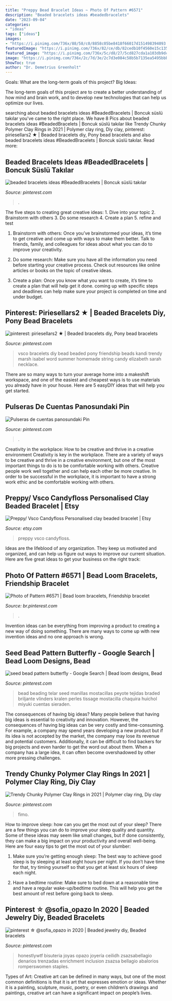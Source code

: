 ```yaml
---
title: "Preppy Bead Bracelet Ideas ~ Photo Of Pattern #6571"
description: "Beaded bracelets ideas #beadedbracelets"
date: "2023-09-04"
categories:
- "ideas"
tags: ["ideas"]
images:
- "https://i.pinimg.com/736x/88/58/c0/8858c05be8418f66017d151498394093.jpg"
featuredImage: "https://i.pinimg.com/736x/82/ce/db/82cedb10f4560e15c135a127bac229b0--photos-of.jpg"
featured_image: "https://i.pinimg.com/736x/5c/d8/27/5cd827cda1a103db9dcb39aa751da725.jpg"
image: "https://i.pinimg.com/736x/2c/7d/3e/2c7d3e084c58b5b7135ea5495bbbfebb.jpg"
ShowToc: true
author: "Dr. Demetrius Greenholt"
---
```



Goals: What are the long-term goals of this project?
Big Ideas: 

The long-term goals of this project are to create a better understanding of how mind and brain work, and to develop new technologies that can help us optimize our lives.

	

		
searching about beaded bracelets ideas #BeadedBracelets | Boncuk süslü takılar you've came to the right place. We have 8 Pics about beaded bracelets ideas #BeadedBracelets | Boncuk süslü takılar like Trendy Chunky Polymer Clay Rings in 2021 | Polymer clay ring, Diy clay, pinterest: piriesellars2 ★ | Beaded bracelets diy, Pony bead bracelets and also beaded bracelets ideas #BeadedBracelets | Boncuk süslü takılar. Read more:
		
    
## Beaded Bracelets Ideas #BeadedBracelets | Boncuk Süslü Takılar

<img loading=lazy src="https://i.pinimg.com/736x/5c/d8/27/5cd827cda1a103db9dcb39aa751da725.jpg" onerror="this.onerror=null;this.src='https://tse3.mm.bing.net/th?id=OIP.Hfqkx3gYP8f4dJF7e7DHhwHaNI&amp;pid=15.1';" alt="beaded bracelets ideas #BeadedBracelets | Boncuk süslü takılar">

_Source: pinterest.com_

>. 

	

The five steps to creating great creative ideas: 1. Dive into your topic 2. Brainstorm with others 3. Do some research 4. Create a plan 5. refine and test
1. Brainstorm with others: Once you’ve brainstormed your ideas, it’s time to get creative and come up with ways to make them better. Talk to friends, family, and colleagues for ideas about what you can do to improve your creativity.
2. Do some research: Make sure you have all the information you need before starting your creative process. Check out resources like online articles or books on the topic of creative ideas.

3. Create a plan: Once you know what you want to create, it’s time to create a plan that will help get it done. coming up with specific steps and deadlines can help make sure your project is completed on time and under budget.


    
## Pinterest: Piriesellars2 ★ | Beaded Bracelets Diy, Pony Bead Bracelets

<img loading=lazy src="https://i.pinimg.com/736x/f7/ae/ab/f7aeabd65bde3d1602d4752460a30709.jpg" onerror="this.onerror=null;this.src='https://tse2.mm.bing.net/th?id=OIP.owGgzwbSJUwggOlT8HdBhAHaJ3&amp;pid=15.1';" alt="pinterest: piriesellars2 ★ | Beaded bracelets diy, Pony bead bracelets">

_Source: pinterest.com_

>vsco bracelets diy bead beaded pony friendship beads kandi trendy marsh isabel word summer homemade string candy elizabeth sarah necklace. 

	

There are so many ways to turn your average home into a makeshift workspace, and one of the easiest and cheapest ways is to use materials you already have in your house. Here are 5 easyDIY ideas that will help you get started.

    
## Pulseras De Cuentas Panosundaki Pin

<img loading=lazy src="https://i.pinimg.com/736x/2c/7d/3e/2c7d3e084c58b5b7135ea5495bbbfebb.jpg" onerror="this.onerror=null;this.src='https://tse1.mm.bing.net/th?id=OIP.v-tSkXbuWStMwyaLXXIBuQHaJ4&amp;pid=15.1';" alt="Pulseras de cuentas panosundaki Pin">

_Source: pinterest.com_

>. 

	

Creativity in the workplace: How to be creative and thrive in a creative environment
Creativity is key in the workplace. There are a variety of ways to be creative and thrive in a creative environment, but one of the most important things to do is to be comfortable working with others. Creative people work well together and can help each other be more creative. In order to be successful in the workplace, it is important to have a strong work ethic and be comfortable working with others.

    
## Preppy/ Vsco Candyfloss Personalised Clay Beaded Bracelet | Etsy

<img loading=lazy src="https://i.etsystatic.com/27798001/r/il/3376ae/3225664924/il_fullxfull.3225664924_kikl.jpg" onerror="this.onerror=null;this.src='https://tse3.mm.bing.net/th?id=OIP.t26d0evb63Zxp8Czt_AYNAHaJ4&amp;pid=15.1';" alt="Preppy/ Vsco Candyfloss Personalised clay beaded bracelet | Etsy">

_Source: etsy.com_

>preppy vsco candyfloss. 

	

Ideas are the lifeblood of any organization. They keep us motivated and organized, and can help us figure out ways to improve our current situation. Here are five great ideas to get your business on the right track: 

    
## Photo Of Pattern #6571 | Bead Loom Bracelets, Friendship Bracelet

<img loading=lazy src="https://i.pinimg.com/736x/82/ce/db/82cedb10f4560e15c135a127bac229b0--photos-of.jpg" onerror="this.onerror=null;this.src='https://tse2.mm.bing.net/th?id=OIP.LX-5XWXAq6YH42iHpGTIswHaJ3&amp;pid=15.1';" alt="Photo of Pattern #6571 | Bead loom bracelets, Friendship bracelet">

_Source: br.pinterest.com_

>. 

	

Invention ideas can be everything from improving a product to creating a new way of doing something. There are many ways to come up with new invention ideas and no one approach is wrong.

    
## Seed Bead Pattern Butterfly - Google Search | Bead Loom Designs, Bead

<img loading=lazy src="https://i.pinimg.com/736x/88/58/c0/8858c05be8418f66017d151498394093.jpg" onerror="this.onerror=null;this.src='https://tse4.mm.bing.net/th?id=OIP.H9Wf-W7o4rQkWl13t0CyBAHaMD&amp;pid=15.1';" alt="seed bead pattern butterfly - Google Search | Bead loom designs, Bead">

_Source: pinterest.com_

>bead beading telar seed manillas mostacillas peyote tejidas braded briljante vlinders kralen perles tissage mostacilla chaquira huichol miyuki cuentas sieraden. 

	

The consequences of having big ideas?
Many people believe that having big ideas is essential to creativity and innovation. However, the consequences of having big ideas can be very costly and time-consuming. For example, a company may spend years developing a new product but if its idea is not accepted by the market, the company may lose its revenue and potential customers. Additionally, it can be difficult to find backers for big projects and even harder to get the word out about them. When a company has a large idea, it can often become overshadowed by other more pressing challenges.

    
## Trendy Chunky Polymer Clay Rings In 2021 | Polymer Clay Ring, Diy Clay

<img loading=lazy src="https://i.pinimg.com/736x/79/db/03/79db0336c9d9e1cd3e1b57ff2fb1336c.jpg" onerror="this.onerror=null;this.src='https://tse1.mm.bing.net/th?id=OIP.fyt_tHlliXXayPUSVWXghQHaLJ&amp;pid=15.1';" alt="Trendy Chunky Polymer Clay Rings in 2021 | Polymer clay ring, Diy clay">

_Source: pinterest.com_

>fimo. 

	

How to improve sleep: how can you get the most out of your sleep?
There are a few things you can do to improve your sleep quality and quantity. Some of these ideas may seem like small changes, but if done consistently, they can make a big impact on your productivity and overall well-being. Here are four easy tips to get the most out of your slumber: 
1. Make sure you’re getting enough sleep: The best way to achieve good sleep is by sleeping at least eight hours per night. If you don’t have time for that, try timing yourself so that you get at least six hours of sleep each night. 

2. Have a bedtime routine: Make sure to bed down at a reasonable time and have a regular wake-up/bedtime routine. This will help you get the best amount of rest before going back to sleep. 


    
## Pinterest ☆ @sofia_opazo In 2020 | Beaded Jewelry Diy, Beaded Bracelets

<img loading=lazy src="https://i.pinimg.com/736x/b8/25/c6/b825c67703bdc4ec800125bca06b0ccf.jpg" onerror="this.onerror=null;this.src='https://tse3.mm.bing.net/th?id=OIP.xgLh18qa-XmQkWoMWngsMgHaLG&amp;pid=15.1';" alt="pinterest ☆ @sofia_opazo in 2020 | Beaded jewelry diy, Beaded bracelets">

_Source: pinterest.com_

>honestlywtf bisuteria joyas opazo joyería ceilidh zsazsabellagio denarios trenzadas enrichment inclusion zsazsa bellagio abalorios romperswomen staples. 

	

Types of Art:
Creative art can be defined in many ways, but one of the most common definitions is that it is art that expresses emotion or ideas. Whether it is a painting, sculpture, music, poetry, or even children’s drawings and paintings, creative art can have a significant impact on people’s lives.

